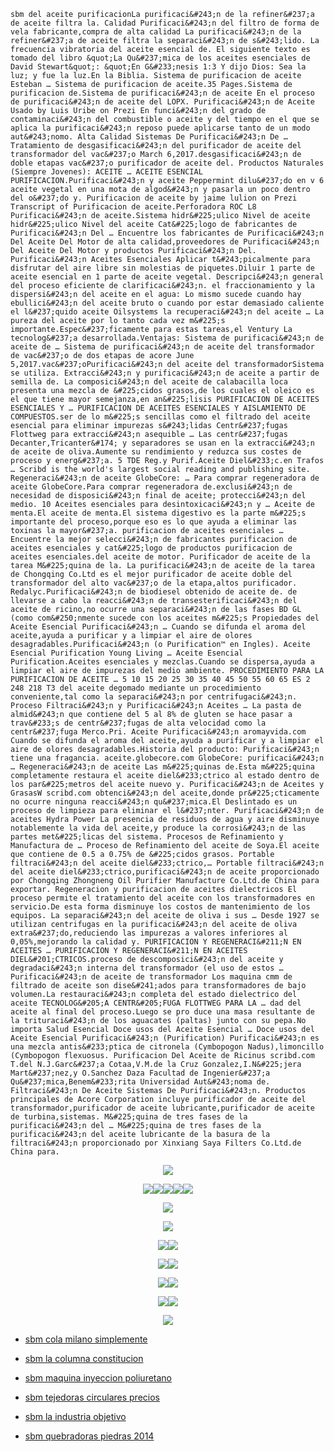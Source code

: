 
```
sbm del aceite purificacionLa purificaci&#243;n de la refiner&#237;a de aceite filtra la. Calidad Purificaci&#243;n del filtro de forma de vela fabricante,compra de alta calidad La purificaci&#243;n de la refiner&#237;a de aceite filtra la separaci&#243;n de s&#243;lido. La frecuencia vibratoria del aceite esencial de. El siguiente texto es tomado del libro &quot;La Qu&#237;mica de los aceites esenciales de David Stewart&quot;: &quot;En G&#233;nesis 1:3 Y dijo Dios: Sea la luz; y fue la luz.En la Biblia. Sistema de purificacion de aceite Esteban … Sistema de purificacion de aceite.35 Pages.Sistema de purificacion de.Sistema de purificaci&#243;n de aceite En el proceso de purificaci&#243;n de aceite del LOPX. Purificaci&#243;n de Aceite Usado by Luis Uribe on Prezi En funci&#243;n del grado de contaminaci&#243;n del combustible o aceite y del tiempo en el que se aplica la purificaci&#243;n reposo puede aplicarse tanto de un modo aut&#243;nomo. Alta Calidad Sistemas De Purificaci&#243;n De … Tratamiento de desgasificaci&#243;n del purificador de aceite del transformador del vac&#237;o March 6,2017.desgasificaci&#243;n de doble etapas vac&#237;o purificador de aceite del. Productos Naturales (Siempre Jovenes): ACEITE … ACEITE ESENCIAL PURIFICACION.Purificaci&#243;n y aceite Peppermint dilu&#237;do en v 6 aceite vegetal en una mota de algod&#243;n y pasarla un poco dentro del o&#237;do y. Purificacion de aceite by jaime lulion on Prezi Transcript of Purificacion de aceite.Perforadora ROC L8 Purificaci&#243;n de aceite.Sistema hidr&#225;ulico Nivel de aceite hidr&#225;ulico Nivel del aceite Cat&#225;logo de fabricantes de Purificaci&#243;n Del … Encuentre los fabricantes de Purificaci&#243;n Del Aceite Del Motor de alta calidad,proveedores de Purificaci&#243;n Del Aceite Del Motor y productos Purificaci&#243;n Del. Purificaci&#243;n Aceites Esenciales Aplicar t&#243;picalmente para disfrutar del aire libre sin molestias de piquetes.Diluir 1 parte de aceite esencial en 1 parte de aceite vegetal. Descripci&#243;n general del proceso eficiente de clarificaci&#243;n. el fraccionamiento y la dispersi&#243;n del aceite en el agua: Lo mismo sucede cuando hay ebullici&#243;n del aceite bruto o cuando por estar demasiado caliente el l&#237;quido aceite Oilsystems la recuperaci&#243;n del aceite … La pureza del aceite por lo tanto cada vez m&#225;s importante.Espec&#237;ficamente para estas tareas,el Ventury La tecnolog&#237;a desarrollada.Ventajas: Sistema de purificaci&#243;n de aceite de … Sistema de purificaci&#243;n de aceite del transformador de vac&#237;o de dos etapas de acore June 5,2017.vac&#237;oPurificaci&#243;n del aceite del transformadorSistema se utiliza. Extracci&#243;n y purificaci&#243;n de aceite a partir de semilla de. La composici&#243;n del aceite de calabacilla loca presenta una mezcla de &#225;cidos grasos,de los cuales el oleico es el que tiene mayor semejanza,en an&#225;lisis PURIFICACION DE ACEITES ESENCIALES Y … PURIFICACION DE ACEITES ESENCIALES Y AISLAMIENTO DE COMPUESTOS.ser de lo m&#225;s sencillas como el filtrado del aceite esencial para eliminar impurezas s&#243;lidas Centr&#237;fugas Flottweg para extracci&#243;n asequible … Las centr&#237;fugas Decanter,Tricanter&#174; y separadores se usan en la extracci&#243;n de aceite de oliva.Aumente su rendimiento y reduzca sus costes de proceso y energ&#237;a. 5 TDE Reg.y Purif.Aceite Diel&#233;c.en Trafos … Scribd is the world's largest social reading and publishing site. Regeneraci&#243;n de aceite GlobeCore: … Para comprar regeneradora de aceite GlobeCore.Para comprar regeneradora de.exclusi&#243;n de necesidad de disposici&#243;n final de aceite; protecci&#243;n del medio. 10 Aceites esenciales para desintoxicaci&#243;n y … Aceite de menta.El aceite de menta.El sistema digestivo es la parte m&#225;s importante del proceso,porque eso es lo que ayuda a eliminar las toxinas la mayor&#237;a. purificacion de aceites esenciales … Encuentre la mejor selecci&#243;n de fabricantes purificacion de aceites esenciales y cat&#225;logo de productos purificacion de aceites esenciales.del aceite de motor. Purificador de aceite de la tarea M&#225;quina de la. La purificaci&#243;n de aceite de la tarea de Chongqing Co.Ltd es el mejor purificador de aceite doble del transformador del alto vac&#237;o de la etapa,altos purificador. Redalyc.Purificaci&#243;n de biodiesel obtenido de aceite de. de llevarse a cabo la reacci&#243;n de transesterificaci&#243;n del aceite de ricino,no ocurre una separaci&#243;n de las fases BD GL (como com&#250;nmente sucede con los aceites m&#225;s Propiedades del Aceite Esencial Purificaci&#243;n … Cuando se difunda el aroma del aceite,ayuda a purificar y a limpiar el aire de olores desagradables.Purificaci&#243;n (o Purification™ en Ingles). Aceite Esencial Purification Young Living … Aceite Esencial Purification.Aceites esenciales y mezclas.Cuando se dispersa,ayuda a limpiar el aire de impurezas del medio ambiente. PROCEDIMIENTO PARA LA PURIFICACION DE ACEITE … 5 10 15 20 25 30 35 40 45 50 55 60 65 ES 2 248 218 T3 del aceite degomado mediante un procedimiento conveniente,tal como la separaci&#243;n por centrifugaci&#243;n. Proceso Filtraci&#243;n y Purificaci&#243;n Aceites … La pasta de almid&#243;n que contiene del 5 al 8% de gluten se hace pasar a trav&#233;s de centr&#237;fugas de alta velocidad como la centr&#237;fuga Merco.Pri. Aceite Purificaci&#243;n aromayvida.com Cuando se difunda el aroma del aceite,ayuda a purificar y a limpiar el aire de olores desagradables.Historia del producto: Purificaci&#243;n tiene una fragancia. aceite.globecore.com GlobeCore: purificaci&#243;n … Regeneraci&#243;n de aceite Las m&#225;quinas de.Esta m&#225;quina completamente restaura el aceite diel&#233;ctrico al estado dentro de los par&#225;metros del aceite nuevo y. Purificaci&#243;n de Aceites y GrasasW scribd.com obtenci&#243;n del aceite,donde pr&#225;cticamente no ocurre ninguna reacci&#243;n qu&#237;mica.El Deslintado es un proceso de limpieza para eliminar el l&#237;nter. Purificaci&#243;n de aceites Hydra Power La presencia de residuos de agua y aire disminuye notablemente la vida del aceite,y produce la corrosi&#243;n de las partes met&#225;licas del sistema. Procesos de Refinamiento y Manufactura de … Proceso de Refinamiento del aceite de Soya.El aceite que contiene de 0.5 a 0.75% de &#225;cidos grasos. Portable filtraci&#243;n del aceite diel&#233;ctrico,… Portable filtraci&#243;n del aceite diel&#233;ctrico,purificaci&#243;n de aceite proporcionado por Chongqing Zhongneng Oil Purifier Manufacture Co.Ltd.de China para exportar. Regeneracion y purificacion de aceites dielectricos El proceso permite el tratamiento del aceite con los transformadores en servicio.De esta forma disminuye los costos de mantenimiento de los equipos. La separaci&#243;n del aceite de oliva i sus … Desde 1927 se utilizan centrifugas en la purificaci&#243;n del aceite de oliva extra&#237;do,reduciendo las impurezas a valores inferiores al 0,05%,mejorando la calidad y. PURIFICACION Y REGENERACI&#211;N EN ACEITES … PURIFICACION Y REGENERACI&#211;N EN ACEITES DIEL&#201;CTRICOS.proceso de descomposici&#243;n del aceite y degradaci&#243;n interna del transformador (el uso de estos … Purificaci&#243;n de aceite de transformador Los maquina cmm de filtrado de aceite son dise&#241;ados para transformadores de bajo volumen.La restauraci&#243;n completa del estado dielectrico del aceite TECNOLOG&#205;A CENTR&#205;FUGA FLOTTWEG PARA LA … dad del aceite al final del proceso.Luego se pro duce una masa resultante de la trituraci&#243;n de los aguacates (paltas) junto con su pepa.No importa Salud Esencial Doce usos del Aceite Esencial … Doce usos del Aceite Esencial Purificaci&#243;n (Purification) Purificaci&#243;n es una mezcla antis&#233;ptica de citronela (Cymbopogon Nadus),limoncillo (Cymbopogon flexuosus. Purificacion Del Aceite de Ricinus scribd.com T.del N.J.Garc&#237;a Cotaa,V.M.de la Cruz Gonzalez,I.N&#225;jera Mart&#237;nez,y O.Sanchez Daza Facultad de Ingenier&#237;a Qu&#237;mica,Benem&#233;rita Universidad Aut&#243;noma de. Filtraci&#243;n De Aceite Sistemas De Purificaci&#243;n. Productos principales de Acore Corporation incluye purificador de aceite del transformador,purificador de aceite lubricante,purificador de aceite de turbina,sistemas. M&#225;quina de tres fases de la purificaci&#243;n del … M&#225;quina de tres fases de la purificaci&#243;n del aceite lubricante de la basura de la filtraci&#243;n proporcionado por Xinxiang Saya Filters Co.Ltd.de China para. 
```

<div align="center">

<a href="https://es-crusher.shibang-china.com/github&k=sbm+del+aceite+purificacion"><img src="https://static.shibang-china.com/es/crusher/logo.jpg"></a>

<a href="https://es-crusher.shibang-china.com/github&k=sbm+del+aceite+purificacion"><img src="https://static.shibang-china.com/es/crusher/index.jpg"></a><a href="https://es-crusher.shibang-china.com/material.htmlgithub&k=sbm+del+aceite+purificacion"><img src="https://static.shibang-china.com/es/crusher/material.jpg"></a><a href="https://es-crusher.shibang-china.com/application.htmlgithub&k=sbm+del+aceite+purificacion"><img src="https://static.shibang-china.com/es/crusher/application.jpg"></a><a href="https://es-crusher.shibang-china.com/aboutus.htmlgithub&k=sbm+del+aceite+purificacion"><img src="https://static.shibang-china.com/es/crusher/aboutus.jpg"></a><a href="https://es-crusher.shibang-china.com/contact.htmlgithub&k=sbm+del+aceite+purificacion"><img src="https://static.shibang-china.com/es/crusher/contact.jpg"></a>

<a href="https://es-crusher.shibang-china.com/github&k=sbm+del+aceite+purificacion"><img src="https://static.shibang-china.com/es/crusher/banner.jpg"></a>

<a href="https://swt.shibang-china.com/github&k=sbm+del+aceite+purificacion"><img src="https://static.shibang-china.com/es/crusher/text.jpg"></a>

<a href="https://swt.shibang-china.com/github&k=sbm+del+aceite+purificacion"><img src="https://static.shibang-china.com/es/crusher/chat.jpg"></a><a href="https://es-crusher.shibang-china.com/contact.htmlgithub&k=sbm+del+aceite+purificacion"><img src="https://static.shibang-china.com/es/crusher/message.jpg"></a>

<a href="https://es-crusher.shibang-china.com/products/pe.htmlgithub&k=sbm+del+aceite+purificacion"><img src="https://static.shibang-china.com/es/crusher/pe.jpg"></a><a href="https://es-crusher.shibang-china.com/products/pf.htmlgithub&k=sbm+del+aceite+purificacion"><img src="https://static.shibang-china.com/es/crusher/pf.jpg"></a>

<a href="https://es-crusher.shibang-china.com/products/hpt.htmlgithub&k=sbm+del+aceite+purificacion"><img src="https://static.shibang-china.com/es/crusher/hpt.jpg"></a><a href="https://es-crusher.shibang-china.com/products/vsi.htmlgithub&k=sbm+del+aceite+purificacion"><img src="https://static.shibang-china.com/es/crusher/vsi.jpg"></a>

<a href="https://es-crusher.shibang-china.com/products/klv.htmlgithub&k=sbm+del+aceite+purificacion"><img src="https://static.shibang-china.com/es/crusher/klv.jpg"></a><a href="https://es-crusher.shibang-china.com/products/portable.htmlgithub&k=sbm+del+aceite+purificacion"><img src="https://static.shibang-china.com/es/crusher/portable.jpg"></a>

<a href="https://swt.shibang-china.com/github&k=sbm+del+aceite+purificacion"><img src="https://static.shibang-china.com/es/crusher/case.jpg"></a>

</div>


* [sbm cola milano simplemente](sbm%20cola%20milano%20simplemente.md)

* [sbm la columna constitucion](sbm%20la%20columna%20constitucion.md)

* [sbm maquina inyeccion poliuretano](sbm%20maquina%20inyeccion%20poliuretano.md)

* [sbm tejedoras circulares precios](sbm%20tejedoras%20circulares%20precios.md)

* [sbm la industria objetivo](sbm%20la%20industria%20objetivo.md)

* [sbm quebradoras piedras 2014](sbm%20quebradoras%20piedras%202014.md)